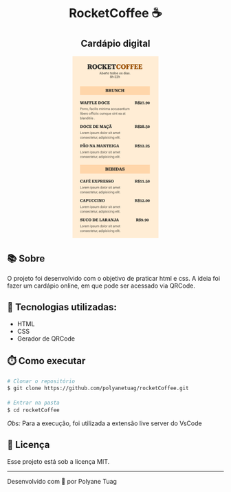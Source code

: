<div align="center">
  <h1>RocketCoffee ☕️</h1>
  <h2>Cardápio digital </h2>
  <img justify-content="center" width= '200' src="./src/img.png" />
</div>

## 📚 Sobre

O projeto foi desenvolvido com o objetivo de praticar html e css. A ideia foi fazer um cardápio online, em que pode ser acessado via QRCode.

## 🚀 Tecnologias utilizadas:

- HTML
- CSS
- Gerador de QRCode

## ⏱️ Como executar

```bash
# Clonar o repositório
$ git clone https://github.com/polyanetuag/rocketCoffee.git

# Entrar na pasta
$ cd rocketCoffee

```

*Obs:* Para a execução, foi utilizada a extensão live server do VsCode

## 📝 Licença

Esse projeto está sob a licença MIT.

---

Desenvolvido com 💜 por Polyane Tuag
